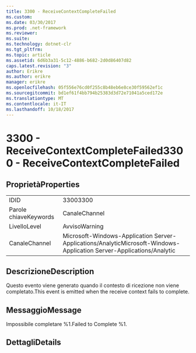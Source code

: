 ```yaml
---
title: 3300 - ReceiveContextCompleteFailed
ms.custom: 
ms.date: 03/30/2017
ms.prod: .net-framework
ms.reviewer: 
ms.suite: 
ms.technology: dotnet-clr
ms.tgt_pltfrm: 
ms.topic: article
ms.assetid: 6d6b3a31-5c12-4886-b682-2d0d86407d82
caps.latest.revision: "3"
author: Erikre
ms.author: erikre
manager: erikre
ms.openlocfilehash: 05f556e76cd0f255c8b48eb6e8ce30f59562ef1c
ms.sourcegitcommit: bd1ef61f4bb794b25383d3d72e71041a5ced172e
ms.translationtype: MT
ms.contentlocale: it-IT
ms.lasthandoff: 10/18/2017
---
```

# <a name="3300---receivecontextcompletefailed"></a><span data-ttu-id="55c0c-102">3300 - ReceiveContextCompleteFailed</span><span class="sxs-lookup"><span data-stu-id="55c0c-102">3300 - ReceiveContextCompleteFailed</span></span>
## <a name="properties"></a><span data-ttu-id="55c0c-103">Proprietà</span><span class="sxs-lookup"><span data-stu-id="55c0c-103">Properties</span></span>  
  
|||  
|-|-|  
|<span data-ttu-id="55c0c-104">ID</span><span class="sxs-lookup"><span data-stu-id="55c0c-104">ID</span></span>|<span data-ttu-id="55c0c-105">3300</span><span class="sxs-lookup"><span data-stu-id="55c0c-105">3300</span></span>|  
|<span data-ttu-id="55c0c-106">Parole chiave</span><span class="sxs-lookup"><span data-stu-id="55c0c-106">Keywords</span></span>|<span data-ttu-id="55c0c-107">Canale</span><span class="sxs-lookup"><span data-stu-id="55c0c-107">Channel</span></span>|  
|<span data-ttu-id="55c0c-108">Livello</span><span class="sxs-lookup"><span data-stu-id="55c0c-108">Level</span></span>|<span data-ttu-id="55c0c-109">Avviso</span><span class="sxs-lookup"><span data-stu-id="55c0c-109">Warning</span></span>|  
|<span data-ttu-id="55c0c-110">Canale</span><span class="sxs-lookup"><span data-stu-id="55c0c-110">Channel</span></span>|<span data-ttu-id="55c0c-111">Microsoft-Windows-Application Server-Applications/Analytic</span><span class="sxs-lookup"><span data-stu-id="55c0c-111">Microsoft-Windows-Application Server-Applications/Analytic</span></span>|  
  
## <a name="description"></a><span data-ttu-id="55c0c-112">Descrizione</span><span class="sxs-lookup"><span data-stu-id="55c0c-112">Description</span></span>  
 <span data-ttu-id="55c0c-113">Questo evento viene generato quando il contesto di ricezione non viene completato.</span><span class="sxs-lookup"><span data-stu-id="55c0c-113">This event is emitted when the receive context fails to complete.</span></span>  
  
## <a name="message"></a><span data-ttu-id="55c0c-114">Messaggio</span><span class="sxs-lookup"><span data-stu-id="55c0c-114">Message</span></span>  
 <span data-ttu-id="55c0c-115">Impossibile completare %1.</span><span class="sxs-lookup"><span data-stu-id="55c0c-115">Failed to Complete %1.</span></span>  
  
## <a name="details"></a><span data-ttu-id="55c0c-116">Dettagli</span><span class="sxs-lookup"><span data-stu-id="55c0c-116">Details</span></span>

